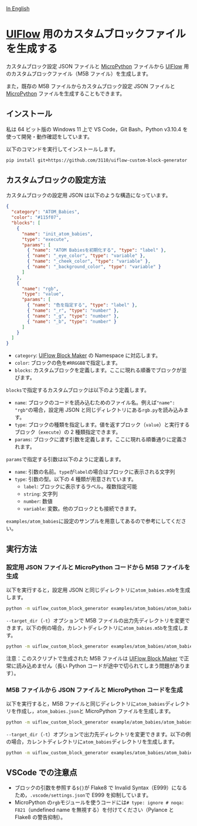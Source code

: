 [In English](README.md)

# [UIFlow](https://flow.m5stack.com) 用のカスタムブロックファイルを生成する

カスタムブロック設定 JSON ファイルと [MicroPython](https://micropython.org/) ファイルから [UIFlow](https://flow.m5stack.com/) 用のカスタムブロックファイル（M5B ファイル）を生成します。

また，既存の M5B ファイルからカスタムブロック設定 JSON ファイルと[MicroPython](https://micropython.org/) ファイルを生成することもできます。

## インストール

私は 64 ビット版の Windows 11 上で VS Code，Git Bash，Python v3.10.4 を使って開発・動作確認をしています。

以下のコマンドを実行してインストールします。

```bash
pip install git+https://github.com/3110/uiflow-custom-block-generator
```

## カスタムブロックの設定方法

カスタムブロックの設定用 JSON は以下のような構造になっています。

```json
{
  "category": "ATOM_Babies",
  "color": "#115f07",
  "blocks": [
    {
      "name": "init_atom_babies",
      "type": "execute",
      "params": [
        { "name": "ATOM Babiesを初期化する", "type": "label" },
        { "name": "_eye_color", "type": "variable" },
        { "name": "_cheek_color", "type": "variable" },
        { "name": "_background_color", "type": "variable" }
      ]
    },
    {
      "name": "rgb",
      "type": "value",
      "params": [
        { "name": "色を指定する", "type": "label" },
        { "name": "_r", "type": "number" },
        { "name": "_g", "type": "number" },
        { "name": "_b", "type": "number" }
      ]
    }
  ]
}
```

- `category`: [UIFlow Block Maker](http://block-maker.m5stack.com/) の Namespace に対応します。
- `color`: ブロックの色を`#RRGGBB`で指定します。
- `blocks`: カスタムブロックを定義します。ここに現れる順番でブロックが並びます。

`blocks`で指定するカスタムブロックは以下のよう定義します。

- `name`: ブロックのコードを読み込むためのファイル名。例えば`"name": "rgb"`の場合，設定用 JSON と同じディレクトリにある`rgb.py`を読み込みます。
- `type`: ブロックの種類を指定します。値を返すブロック（`value`）と実行するブロック（`execute`）の 2 種類指定できます。
- `params`: ブロックに渡す引数を定義します。ここに現れる順番通りに定義されます。

`params`で指定する引数は以下のように定義します。

- `name`: 引数の名前。`type`が`label`の場合はブロックに表示される文字列
- `type`: 引数の型。以下の 4 種類が用意されています。
  - `label`: ブロックに表示するラベル。複数指定可能
  - `string`: 文字列
  - `number`: 数値
  - `variable`: 変数。他のブロックとも接続できます。

`examples/atom_babies`に設定のサンプルを用意してあるので参考にしてください。

## 実行方法

### 設定用 JSON ファイルと MicroPython コードから M5B ファイルを生成

以下を実行すると，設定用 JSON と同じディレクトリに`atom_babies.m5b`を生成します。

```bash
python -m uiflow_custom_block_generator examples/atom_babies/atom_babies.json
```

`--target_dir`（`-t`）オプションで M5B ファイルの出力先ディレクトリを変更できます。以下の例の場合，カレントディレクトリに`atom_babies.m5b`を生成します。

```bash
python -m uiflow_custom_block_generator examples/atom_babies/atom_babies.json -t .
```

注意：このスクリプトで生成された M5B ファイルは [UIFlow Block Maker](http://block-maker.m5stack.com/) で正常に読み込めません（長い Python コードが途中で切られてしまう問題があります）。

### M5B ファイルから JSON ファイルと MicroPython コードを生成

以下を実行すると，M5B ファイルと同じディレクトリに`atom_babies`ディレクトリを作成し，`atom_babies.json`と MicroPython ファイルを生成します。

```bash
python -m uiflow_custom_block_generator example/atom_babies/atom_babies.m5b
```

`--target_dir`（`-t`）オプションで出力先ディレクトリを変更できます。以下の例の場合，カレントディレクトリに`atom_babies`ディレクトリを生成します。

```bash
python -m uiflow_custom_block_generator examples/atom_babies/atom_babies.m5b -t .
```

## VSCode での注意点

- ブロックの引数を参照する`${}`が Flake8 で Invalid Syntax（E999）になるため，`.vscode/settings.json`で E999 を抑制しています。
- MicroPython の`rgb`モジュールを使うコードには`# type: ignore # noqa: F821`（undefined name を無視する）を付けてください（Pylance と Flake8 の警告抑制）。
